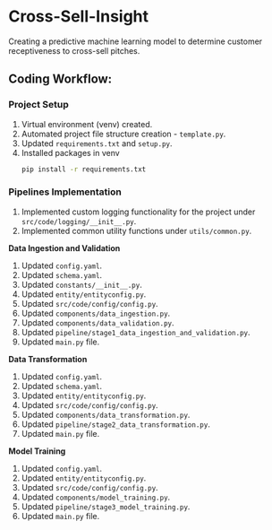 # Cross-Sell-Insight

Creating a predictive machine learning model to determine customer receptiveness to cross-sell pitches.

## **Coding Workflow:**

### Project Setup
1. Virtual environment (venv) created.
2. Automated project file structure creation - `template.py`.
3. Updated `requirements.txt` and `setup.py`.
4. Installed packages in venv
    ```bash
    pip install -r requirements.txt
    ``` 

### **Pipelines Implementation**
1. Implemented custom logging functionality for the project under `src/code/logging/__init__.py`.
2. Implemented common utility functions under `utils/common.py`.

**Data Ingestion and Validation**
1. Updated `config.yaml`.
2. Updated `schema.yaml`.
3. Updated `constants/__init__.py`.
4. Updated `entity/entityconfig.py`.
5. Updated `src/code/config/config.py`.
6. Updated `components/data_ingestion.py`.
7. Updated `components/data_validation.py`.
8. Updated `pipeline/stage1_data_ingestion_and_validation.py`.
9. Updated `main.py` file.

**Data Transformation**
1. Updated `config.yaml`.
2. Updated `schema.yaml`.
3. Updated `entity/entityconfig.py`.
4. Updated `src/code/config/config.py`.
5. Updated `components/data_transformation.py`.
7. Updated `pipeline/stage2_data_transformation.py`.
8. Updated `main.py` file.

**Model Training**
1. Updated `config.yaml`.
2. Updated `entity/entityconfig.py`.
3. Updated `src/code/config/config.py`.
4. Updated `components/model_training.py`.
5. Updated `pipeline/stage3_model_training.py`.
6. Updated `main.py` file.

